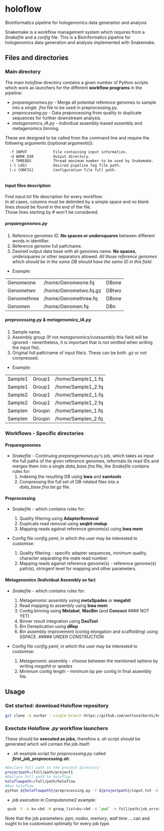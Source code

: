# holoflow
Bioinformatics pipeline for hologenomics data generation and analysis

Snakemake is a workflow management system which requires from a *Snakefile* and a *config* file. This is a Bioinformatics pipeline for hologenomics data generation and analysis implemented with Snakemake.

## Files and directories
### Main directory

The main *holoflow* directory contains a given number of Python scripts which work as launchers for the different **workflow programs** in the pipeline:

  - *preparegenomes.py*   - Merge all potential reference genomes to sample into a single *.fna* file to be used in preprocessing.py.  
  - *preprocessing.py*    - Data preprocessing from quality to duplicate sequences for further downstream analysis.
  - *metagenomics_IA.py*  - Individual assembly-based assembly and metagenomics binning. 
  
  
These are designed to be called from the command line and require the following arguments ([optional arguments]):  
```bash
  -f INPUT            File containing input information.
  -d WORK_DIR         Output directory.
  -t THREADS          Thread maximum number to be used by Snakemake.  
  [-l LOG]            Desired pipeline log file path.
  [-c CONFIG]         Configuration file full path.
  
```  
  
#### Input files description
Find *input.txt* file description for every workflow.  
In all cases, columns must be delimited by a simple space and no blank lines should be found in the end of the file.  
Those lines starting by # won't be considered.  
  
##### *preparegenomes.py*

  1. Reference genomes ID. **No spaces or undersquares** between different words in identifier.  
  2. Reference genome full path/name.   
  3. Desired output data base with all genomes name. **No spaces**, undersquares or other separators allowed. *All those reference genomes which should be in the same DB should have the same ID in this field*.  
  
- Example:

|   |   |   |
| --- | --- | --- |
| Genomeone   | /home/Genomeone.fq      | DBone  |
| Genometwo   | /home/Genometwo.fq.gz   | DBtwo  |
| Genomethree | /home/Genomethree.fq    | DBone  |
| Genomen     | /home/Genomen.fq        | DBn    |


##### *preprocessing.py*  &  *metagenomics_IA.py*

  1. Sample name.  
  2. Assembly group (If not *metagenomics/coassembly* this field will be ignored - nevertheless, it is important that is not omitted when writing the input file).   
  3. Original full path/name of input file/s. These can be both *.gz* or not compressed.  
  
- Example:

|   |   |   |
| --- | --- | --- |
| Sample1 | Group1 | /home/Sample1_1.fq |
| Sample1 | Group1 | /home/Sample1_2.fq |
| Sample2 | Group1 | /home/Sample2_1.fq |
| Sample2 | Group1 | /home/Sample1_2.fq |
| Samplen | Groupn | /home/Samplen_1.fq |
| Samplen | Groupn | /home/Samplen_2.fq |
  
  
  
 
### Workflows - Specific directories

#### Preparegenomes
- *Snakefile* - Continuing *preparegenomes.py*'s job, which takes as input the full paths of the given reference genomes, reformats its read IDs and merges them into a single *data_base.fna* file, the *Snakefile* contains rules for:  
  1. Indexing the resulting DB using **bwa** and **samtools**
  2. Compressing the full set of DB-related files into a *data_base.fna.tar.gz* file.

#### Preprocessing
- *Snakefile* - which contains rules for:
  1. Quality filtering using **AdapterRemoval**
  2. Duplicate read removal using **seqkit rmdup**
  3. Mapping reads against reference genome(s) using **bwa mem**

- Config file *config.yaml*, in which the user may be interested to customise:
  1. Quality filtering - specific adapter sequences, minimum quality, character separating the mate read number.
  2. Mapping reads against reference genome(s) - reference genome(s) path(s), stringent level for mapping and other parameters. 


#### Metagenomics (Individual Assembly so far)
- *Snakefile* - which contains rules for:
  1. Metagenomic assembly using **metaSpades** or **megahit**
  2. Read mapping to assembly using **bwa mem** 
  3. Contig binning using **Metabat**, **MaxBin** (and **Concoct** #### NOT YET)
  4. Binner result integration using **DasTool** 
  5. Bin Dereplication using **dRep**
  6. Bin assembly improvement (contig elongation and scaffolding) using SSPACE. ##### UNDER CONSTRUCTION

- Config file *config.yaml*, in which the user may be interested to customise:
  1. Metagenomic assembly - choose between the mentioned options by writing *megahit* or *spades*
  2. Minimum contig length - minimum bp per contig in final assembly file.


## Usage

### Get started: download Holoflow repository

```bash
git clone -b nurher --single-branch https://github.com/anttonalberdi/holoflow.git
```

### Exectute Holoflow *.py* workflow launchers
These should be **executed as jobs**, therefore a *.sh* script should be generated which will contain the job itself:

- *.sh* example script for *preprocessing.py* called ***first_job_preprocessing.sh***:
```bash
#Declare full path to the project directory
projectpath=/full/path/project1
#Declare full path to holoflow
holoflowpath=/full/path/holoflow
#Run holoflow
python ${holoflowpath}/preprocessing.py -f ${projectpath}/input.txt -d ${projectpath}/workdir -c ${projectpath}/config.yaml -l ${projectpath}/log_file.log -t 40
```

- *job execution* in Computerome2 example:
```bash
 qsub -V -A ku-cbd -W group_list=ku-cbd -d `pwd` -e full/path/job_error_file.err -o full/path/job_out_file.out -l nodes=1:ppn=40,mem=180gb,walltime=5:00:00:00 -N JOB_ID full/path/first_job_preprocessing.sh

```
  Note that the job parameters: *ppn*, *nodes*, *memory*, *wall time* ... can and ought to be customised optimally for every job type.





